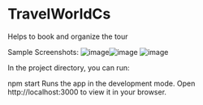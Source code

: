 # TravelWorldCs
Helps to book and organize the tour 

Sample Screenshots: 
![image](https://github.com/arjunonair/TravelWorldCs/assets/83801097/58c7eac5-1f52-4d87-abf4-4078a4068e6e)![image](https://github.com/arjunonair/TravelWorldCs/assets/83801097/5c4f1385-208c-44be-b7ce-4580a851068b)
![image](https://github.com/arjunonair/TravelWorldCs/assets/83801097/ae095f2a-9e67-413a-9a45-57ffc047b92e)

In the project directory, you can run:

npm start
Runs the app in the development mode.
Open http://localhost:3000 to view it in your browser.

